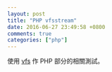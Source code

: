 ```yaml
---
layout: post
title: "PHP vfsstream"
date: 2016-06-27 23:49:58 +0800
comments: true
categories: ["php"]
---
```


<!-- more -->

使用 [vfs] 作 PHP 部分的相關測試。


[vfs]:https://github.com/mikey179/vfsStream